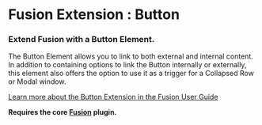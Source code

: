 # Fusion Extension : Button

### Extend Fusion with a Button Element.

The Button Element allows you to link to both external and internal content. In addition to containing options to link the Button internally or externally, this element also offers the option to use it as a trigger for a Collapsed Row or Modal window.

[Learn more about the Button Extension in the Fusion User Guide](http://agencydominion.helpscoutdocs.com/article/56-button)

**Requires the core [Fusion](https://wordpress.org/plugins/fusion/) plugin.**